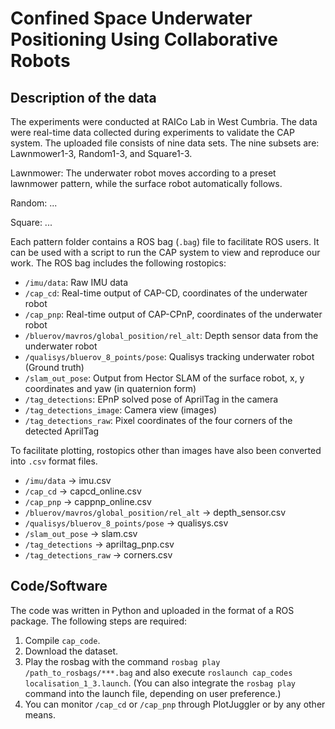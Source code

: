 # Confined Space Underwater Positioning Using Collaborative Robots


## Description of the data

The experiments were conducted at RAICo Lab in West Cumbria. The data were real-time data collected during experiments to validate the CAP system. The uploaded file consists of nine data sets. The nine subsets are: Lawnmower1-3, Random1-3, and Square1-3.

Lawnmower: The underwater robot moves according to a preset lawnmower pattern, while the surface robot automatically follows.

Random: ...

Square: ...

Each pattern folder contains a ROS bag (`.bag`) file to facilitate ROS users. It can be used with a script to run the CAP system to view and reproduce our work. The ROS bag includes the following rostopics:

*   `/imu/data`: Raw IMU data
*   `/cap_cd`: Real-time output of CAP-CD, coordinates of the underwater robot
*   `/cap_pnp`: Real-time output of CAP-CPnP, coordinates of the underwater robot
*   `/bluerov/mavros/global_position/rel_alt`: Depth sensor data from the underwater robot
*   `/qualisys/bluerov_8_points/pose`: Qualisys tracking underwater robot (Ground truth)
*   `/slam_out_pose`: Output from Hector SLAM of the surface robot, x, y coordinates and yaw (in quaternion form)
*   `/tag_detections`: EPnP solved pose of AprilTag in the camera
*   `/tag_detections_image`: Camera view (images)
*   `/tag_detections_raw`: Pixel coordinates of the four corners of the detected AprilTag

To facilitate plotting, rostopics other than images have also been converted into `.csv` format files.

*   `/imu/data` -> imu.csv
*   `/cap_cd` -> capcd_online.csv
*   `/cap_pnp` -> cappnp_online.csv
*   `/bluerov/mavros/global_position/rel_alt` -> depth_sensor.csv
*   `/qualisys/bluerov_8_points/pose` -> qualisys.csv
*   `/slam_out_pose` -> slam.csv
*   `/tag_detections` -> apriltag_pnp.csv
*   `/tag_detections_raw` -> corners.csv

## Code/Software

The code was written in Python and uploaded in the format of a ROS package. The following steps are required:

1.  Compile `cap_code`.
2.  Download the dataset.
3.  Play the rosbag with the command `rosbag play /path_to_rosbags/***.bag` and also execute `roslaunch cap_codes localisation_1_3.launch`. (You can also integrate the `rosbag play` command into the launch file, depending on user preference.)
4.  You can monitor `/cap_cd` or `/cap_pnp` through PlotJuggler or by any other means.

